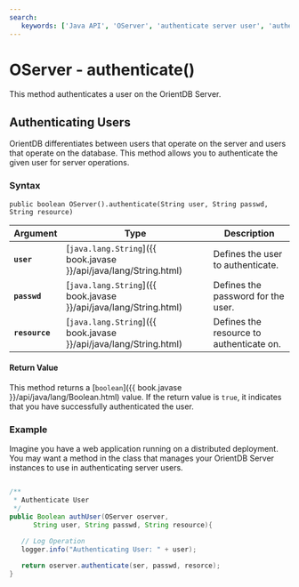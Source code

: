 ```yaml
---
search:
   keywords: ['Java API', 'OServer', 'authenticate server user', 'authenticate']
---
```


# OServer - authenticate()

This method authenticates a user on the OrientDB Server.

## Authenticating Users

OrientDB differentiates between users that operate on the server and users that operate on the database.  This method allows you to authenticate the given user for server operations.

### Syntax

```
public boolean OServer().authenticate(String user, String passwd, String resource)
```

| Argument | Type | Description |
|---|---|---|
| **`user`** | [`java.lang.String`]({{ book.javase }}/api/java/lang/String.html) | Defines the user to authenticate. |
| **`passwd`** | [`java.lang.String`]({{ book.javase }}/api/java/lang/String.html) | Defines the password for the user. |
| **`resource`** | [`java.lang.String`]({{ book.javase }}/api/java/lang/String.html) | Defines the resource to authenticate on. |

#### Return Value

This method returns a [`boolean`]({{ book.javase }}/api/java/lang/Boolean.html) value.  If the return value is `true`, it indicates that you have successfully authenticated the user.


### Example

Imagine you have a web application running on a distributed deployment.  You may want a method in the class that manages your OrientDB Server instances to use in authenticating server users.

```java

/**
 * Authenticate User
 */
public Boolean authUser(OServer oserver, 
      String user, String passwd, String resource){ 
    
   // Log Operation
   logger.info("Authenticating User: " + user);

   return oserver.authenticate(ser, passwd, resorce);
}
```
